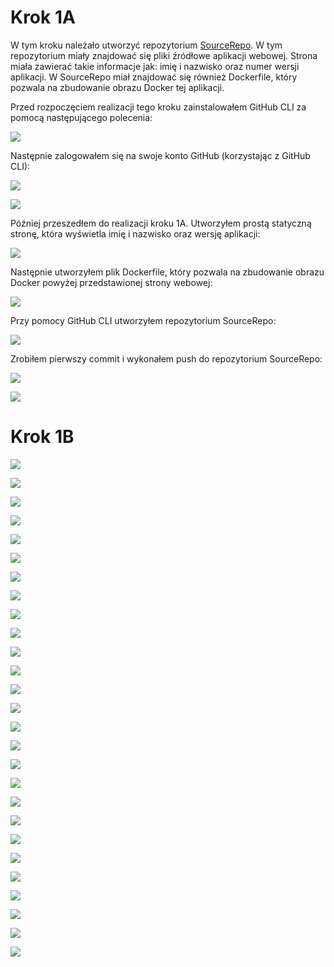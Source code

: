 # Krok 1A

W tym kroku należało utworzyć repozytorium [SourceRepo](https://github.com/patston/SourceRepo). W tym repozytorium miały znajdować się pliki źródłowe aplikacji webowej.
Strona miała zawierać takie informacje jak: imię i nazwisko oraz numer wersji aplikacji. W SourceRepo miał znajdować się
również Dockerfile, który pozwala na zbudowanie obrazu Docker tej aplikacji.

Przed rozpoczęciem realizacji tego kroku zainstalowałem GitHub CLI za pomocą następującego polecenia:


![](/1A_1.png)


Następnie zalogowałem się na swoje konto GitHub (korzystając z GitHub CLI):


![](/1A_2.png)


![](/1A_3.png)


Później przeszedłem do realizacji kroku 1A. Utworzyłem prostą statyczną stronę, która wyświetla 
imię i nazwisko oraz wersję aplikacji:


![](/1A_4.png)


Następnie utworzyłem plik Dockerfile, który pozwala na zbudowanie obrazu Docker
powyżej przedstawionej strony webowej:


![](/1A_5.png)


Przy pomocy GitHub CLI utworzyłem repozytorium SourceRepo:


![](/1A_6.png)


Zrobiłem pierwszy commit i wykonałem push do repozytorium SourceRepo:


![](/1A_7.png)


![](/1A_8.png)


# Krok 1B


![](/1B_1.png)


![](/1B_2.png)


![](/1B_3.png)


![](/1B_4.png)


![](/1B_5.png)


![](/2A_1.png)


![](/2B_1.png)


![](/2B_2.png)


![](/2B_3.png)


![](/3A_1.png)


![](/3A_2.png)


![](/3A_3.png)


![](/3A_4.png)


![](/3A_5.png)


![](/3B_1.png)


![](/3B_2.png)


![](/3B_3.png)


![](/4A_1.png)


![](/4A_2.png)


![](/4A_3.png)


![](/4A_4.png)


![](/4B_1.png)


![](/4B_2.png)


![](/4B_3.png)


![](/4B_4.png)


![](/4B_5.png)


![](/4B_6.png)

